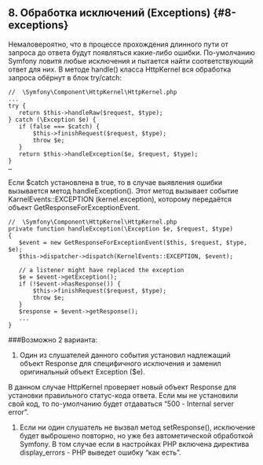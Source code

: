 ## 8\. Обработка исключений (Exceptions) {#8-exceptions}

Немаловероятно, что в процессе прохождения длинного пути от запроса до ответа будут появляться какие-либо ошибки. По-умолчанию Symfony ловитя любые исключения и пытается найти соответствующий ответ для них. В методе handle() класса HttpKernel вся обработка запроса обёрнут в блок try/catch:

```
//  \Symfony\Component\HttpKernel\HttpKernel.php
...
try {
   return $this->handleRaw($request, $type);
} catch (\Exception $e) {
   if (false === $catch) {
       $this->finishRequest($request, $type);
       throw $e;
   }
   return $this->handleException($e, $request, $type);
}
…
```

Если $catch установлена в true, то в случае выявления ошибки вызывается метод handleException(). Этот метод вызывает событие KarnelEvents::EXCEPTION (kernel.exception), которому передаётся объект GetResponseForExceptionEvent.
```
//  \Symfony\Component\HttpKernel\HttpKernel.php
private function handleException(\Exception $e, $request, $type)
{
   $event = new GetResponseForExceptionEvent($this, $request, $type, $e);
   $this->dispatcher->dispatch(KernelEvents::EXCEPTION, $event);

   // a listener might have replaced the exception
   $e = $event->getException();
   if (!$event->hasResponse()) {
       $this->finishRequest($request, $type);
       throw $e;
   }
   $response = $event->getResponse();
   ...
}
```
###Возможно 2 варианта:

1.  Один из слушателей данного события установил надлежащий объект Response для специфичного исключения и заменил оригинальный объект Exception ($e).

В данном случае HttpKernel проверяет новый объект Response для установки правильного статус-кода ответа. Если мы не установили свой код, то по-умолчанию будет отдаваться “500 - Internal server error”.

1.  Если ни один слушатель не вызвал метод setResponse(), исключение будет выброшено повторно, но уже без автометической обработкой Symfony. В том случае если в настройках PHP включена директива display_errors - PHP выведет ошибку “как есть”.